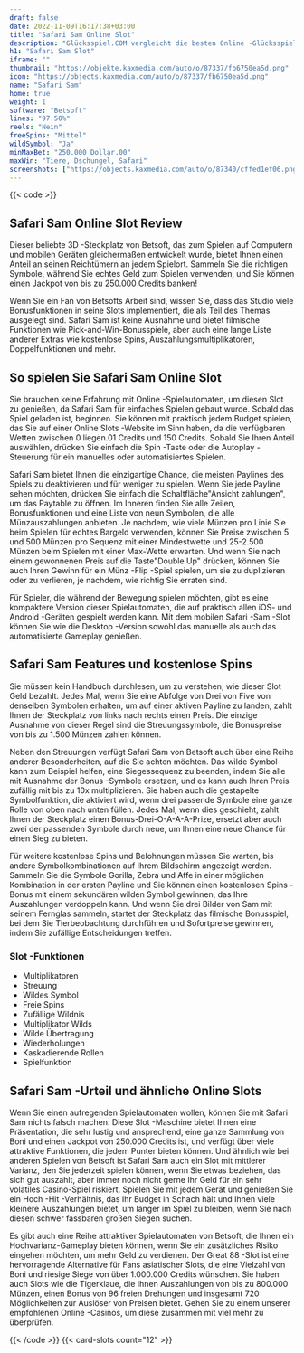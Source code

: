```yaml
---
draft: false
date: 2022-11-09T16:17:38+03:00
title: "Safari Sam Online Slot"
description: "Glücksspiel.COM vergleicht die besten Online -Glücksspiel -Sites und -spiele der Kanada.  Unabhängige Produktbewertungen und exklusive Anmeldeangebote. Jetzt spielen!"
h1: "Safari Sam Slot"
iframe: ""
thumbnail: "https://objekte.kaxmedia.com/auto/o/87337/fb6750ea5d.png"
icon: "https://objects.kaxmedia.com/auto/o/87337/fb6750ea5d.png"
name: "Safari Sam"
home: true
weight: 1
software: "Betsoft"
lines: "97.50%"
reels: "Nein"
freeSpins: "Mittel"
wildSymbol: "Ja"
minMaxBet: "250.000 Dollar.00"
maxWin: "Tiere, Dschungel, Safari"
screenshots: ["https://objects.kaxmedia.com/auto/o/87340/cffed1ef06.png"]
---
```


{{< code >}}<h2>Safari Sam Online Slot Review</h2><p> Dieser beliebte 3D -Steckplatz von Betsoft, das zum Spielen auf Computern und mobilen Geräten gleichermaßen entwickelt wurde, bietet Ihnen einen Anteil an seinen Reichtümern an jedem Spielort. Sammeln Sie die richtigen Symbole, während Sie echtes Geld zum Spielen verwenden, und Sie können einen Jackpot von bis zu 250.000 Credits banken!</p><p>Wenn Sie ein Fan von Betsofts Arbeit sind, wissen Sie, dass das Studio viele Bonusfunktionen in seine Slots implementiert, die als Teil des Themas ausgelegt sind. Safari Sam ist keine Ausnahme und bietet filmische Funktionen wie Pick-and-Win-Bonusspiele, aber auch eine lange Liste anderer Extras wie kostenlose Spins, Auszahlungsmultiplikatoren, Doppelfunktionen und mehr.</p><h2>So spielen Sie Safari Sam Online Slot</h2><p>Sie brauchen keine Erfahrung mit Online -Spielautomaten, um diesen Slot zu genießen, da Safari Sam für einfaches Spielen gebaut wurde. Sobald das Spiel geladen ist, beginnen. Sie können mit praktisch jedem Budget spielen, das Sie auf einer Online Slots -Website im Sinn haben, da die verfügbaren Wetten zwischen 0 liegen.01 Credits und 150 Credits. Sobald Sie Ihren Anteil auswählen, drücken Sie einfach die Spin -Taste oder die Autoplay -Steuerung für ein manuelles oder automatisiertes Spielen.</p><p>Safari Sam bietet Ihnen die einzigartige Chance, die meisten Paylines des Spiels zu deaktivieren und für weniger zu spielen. Wenn Sie jede Payline sehen möchten, drücken Sie einfach die Schaltfläche"Ansicht zahlungen", um das Paytable zu öffnen. Im Inneren finden Sie alle Zeilen, Bonusfunktionen und eine Liste von neun Symbolen, die alle Münzauszahlungen anbieten. Je nachdem, wie viele Münzen pro Linie Sie beim Spielen für echtes Bargeld verwenden, können Sie Preise zwischen 5 und 500 Münzen pro Sequenz mit einer Mindestwette und 25-2.500 Münzen beim Spielen mit einer Max-Wette erwarten. Und wenn Sie nach einem gewonnenen Preis auf die Taste"Double Up" drücken, können Sie auch Ihren Gewinn für ein Münz -Flip -Spiel spielen, um sie zu duplizieren oder zu verlieren, je nachdem, wie richtig Sie erraten sind.</p><p>Für Spieler, die während der Bewegung spielen möchten, gibt es eine kompaktere Version dieser Spielautomaten, die auf praktisch allen iOS- und Android -Geräten gespielt werden kann. Mit dem mobilen Safari -Sam -Slot können Sie wie die Desktop -Version sowohl das manuelle als auch das automatisierte Gameplay genießen.</p><h2>Safari Sam Features und kostenlose Spins</h2><p>Sie müssen kein Handbuch durchlesen, um zu verstehen, wie dieser Slot Geld bezahlt. Jedes Mal, wenn Sie eine Abfolge von Drei von Five von denselben Symbolen erhalten, um auf einer aktiven Payline zu landen, zahlt Ihnen der Steckplatz von links nach rechts einen Preis. Die einzige Ausnahme von dieser Regel sind die Streuungssymbole, die Bonuspreise von bis zu 1.500 Münzen zahlen können.</p><p>Neben den Streuungen verfügt Safari Sam von Betsoft auch über eine Reihe anderer Besonderheiten, auf die Sie achten möchten. Das wilde Symbol kann zum Beispiel helfen, eine Siegessequenz zu beenden, indem Sie alle mit Ausnahme der Bonus -Symbole ersetzen, und es kann auch Ihren Preis zufällig mit bis zu 10x multiplizieren. Sie haben auch die gestapelte Symbolfunktion, die aktiviert wird, wenn drei passende Symbole eine ganze Rolle von oben nach unten füllen. Jedes Mal, wenn dies geschieht, zahlt Ihnen der Steckplatz einen Bonus-Drei-O-A-A-A-Prize, ersetzt aber auch zwei der passenden Symbole durch neue, um Ihnen eine neue Chance für einen Sieg zu bieten.</p><p>Für weitere kostenlose Spins und Belohnungen müssen Sie warten, bis andere Symbolkombinationen auf Ihrem Bildschirm angezeigt werden. Sammeln Sie die Symbole Gorilla, Zebra und Affe in einer möglichen Kombination in der ersten Payline und Sie können einen kostenlosen Spins -Bonus mit einem sekundären wilden Symbol gewinnen, das Ihre Auszahlungen verdoppeln kann. Und wenn Sie drei Bilder von Sam mit seinem Fernglas sammeln, startet der Steckplatz das filmische Bonusspiel, bei dem Sie Tierbeobachtung durchführen und Sofortpreise gewinnen, indem Sie zufällige Entscheidungen treffen.</p><h3>
Slot -Funktionen</h3><ul>
<li></span>
Multiplikatoren</li>
<li></span>
Streuung</li>
<li></span>
Wildes Symbol</li>
<li></span>
Freie Spins</li>
<li></span>
Zufällige Wildnis</li>
<li></span>
Multiplikator Wilds</li>
<li></span>
Wilde Übertragung</li>
<li></span>
Wiederholungen</li>
<li></span>
Kaskadierende Rollen</li>
<li></span>
Spielfunktion</li></ul><h2>Safari Sam -Urteil und ähnliche Online Slots</h2><p>Wenn Sie einen aufregenden Spielautomaten wollen, können Sie mit Safari Sam nichts falsch machen. Diese Slot -Maschine bietet Ihnen eine Präsentation, die sehr lustig und ansprechend, eine ganze Sammlung von Boni und einen Jackpot von 250.000 Credits ist, und verfügt über viele attraktive Funktionen, die jedem Punter bieten können. Und ähnlich wie bei anderen Spielen von Betsoft ist Safari Sam auch ein Slot mit mittlerer Varianz, den Sie jederzeit spielen können, wenn Sie etwas beziehen, das sich gut auszahlt, aber immer noch nicht gerne Ihr Geld für ein sehr volatiles Casino-Spiel riskiert. Spielen Sie mit jedem Gerät und genießen Sie ein Hoch -Hit -Verhältnis, das Ihr Budget in Schach hält und Ihnen viele kleinere Auszahlungen bietet, um länger im Spiel zu bleiben, wenn Sie nach diesen schwer fassbaren großen Siegen suchen.</p><p>Es gibt auch eine Reihe attraktiver Spielautomaten von Betsoft, die Ihnen ein Hochvarianz-Gameplay bieten können, wenn Sie ein zusätzliches Risiko eingehen möchten, um mehr Geld zu verdienen. Der Great 88 -Slot ist eine hervorragende Alternative für Fans asiatischer Slots, die eine Vielzahl von Boni und riesige Siege von über 1.000.000 Credits wünschen. Sie haben auch Slots wie die Tigerklaue, die Ihnen Auszahlungen von bis zu 800.000 Münzen, einen Bonus von 96 freien Drehungen und insgesamt 720 Möglichkeiten zur Auslöser von Preisen bietet. Gehen Sie zu einem unserer empfohlenen Online -Casinos, um diese zusammen mit viel mehr zu überprüfen.</p>{{< /code >}}
 {{< card-slots count="12" >}}